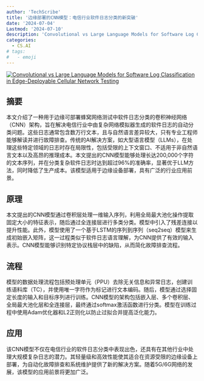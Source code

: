 ```yaml
---
author: 'TechScribe'
title: '边缘部署的CNN模型：电信行业软件日志分类的新突破'
date: '2024-07-04'
Lastmod: '2024-07-10'
description: 'Convolutional vs Large Language Models for Software Log Classification in Edge-Deployable Cellular Network Testing'
categories:
  - CS.AI
# tags:
#   - emoji
---
```


[![Convolutional vs Large Language Models for Software Log Classification in Edge-Deployable Cellular Network Testing](https://arxiv-research-1301205113.cos.ap-guangzhou.myqcloud.com/images/2407.03759v1.pdf_0.jpg)](https://arxiv.org/abs/2407.03759v1)

## 摘要

本文介绍了一种用于边缘可部署蜂窝网络测试中软件日志分类的卷积神经网络（CNN）架构，旨在解决电信行业中由复杂网络模拟器生成的软件日志的自动分类问题。这些日志通常包含数万行文本，且与自然语言差异较大，只有专业工程师能够解读并进行故障排查。传统的AI解决方案，如大型语言模型（LLMs），在处理这些特定领域的日志时存在局限性，包括受限的上下文窗口、不适用于非自然语言文本以及高昂的推理成本。本文提出的CNN模型能够处理长达200,000个字符的文本序列，并在分类复杂软件日志时达到超过96%的准确率，显著优于LLM方法，同时降低了生产成本。该模型适用于边缘设备部署，具有广泛的行业应用前景。<!--more-->

## 原理

本文提出的CNN模型通过卷积层处理一维输入序列，利用全局最大池化操作提取固定大小的特征表示，随后通过全连接层进行多类分类。模型中引入了残差连接以提升性能。此外，模型使用了一个基于LSTM的序列到序列（seq2seq）模型来生成初始嵌入矩阵，这一过程类似于软件日志语言理解，为CNN提供了有效的输入表示。CNN模型能够识别特定协议栈层中的缺陷，从而简化故障排查流程。

## 流程

模型的数据处理流程包括预处理单元（PPU）去除无关信息和异常日志，创建训练语料库（TC），并使用唯一字符作为标记进行文本编码。随后，模型通过选择固定长度的输入和目标序列进行训练。CNN模型的架构包括嵌入层、多个卷积层、全局最大池化层和全连接层，最终通过softmax激活函数进行分类。模型在训练过程中使用Adam优化器和L2正则化以防止过拟合并提高泛化能力。

## 应用

该CNN模型不仅在电信行业的软件日志分类中表现出色，还具有在其他行业中处理大规模复杂日志的潜力。其轻量级和高效性能使其适合在资源受限的边缘设备上部署，为自动化故障排查和系统维护提供了新的解决方案。随着5G/6G网络的发展，该模型的应用前景将更加广泛。